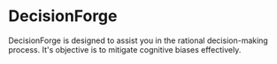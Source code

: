 # DecisionForge
DecisionForge is designed to assist you in the rational decision-making process. It's objective is to mitigate cognitive biases effectively.
